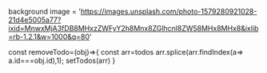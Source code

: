 background image = 'https://images.unsplash.com/photo-1579280921028-21d4e5005a77?ixid=MnwxMjA3fDB8MHxzZWFyY2h8Mnx8ZGlhcnl8ZW58MHx8MHx8&ixlib=rb-1.2.1&w=1000&q=80'

                       

                        
const removeTodo=(obj)=>{
        const arr=todos
        arr.splice(arr.findIndex(a=> a.id===obj.id),1);
        setTodos(arr)
    }